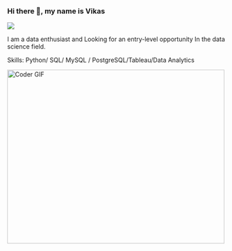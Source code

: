 ### Hi there 👋, my name is Vikas 
![](https://media.giphy.com/media/HEURGne9Vj856oivkD/giphy.gif)

I am a data enthusiast and Looking for an entry-level opportunity In the data science field.

Skills: Python/ SQL/ MySQL / PostgreSQL/Tableau/Data Analytics

<img src="https://media.giphy.com/media/SWoSkN6DxTszqIKEqv/giphy.gif" alt="Coder GIF" width="500" height="400">





<!--
**vikas0694/vikas0694** is a ✨ _special_ ✨ repository because its `README.md` (this file) appears on your GitHub profile.

Here are some ideas to get you started:

- 🔭 I’m currently working on ...
- 🌱 I’m currently learning ...
- 👯 I’m looking to collaborate on ...
- 🤔 I’m looking for help with ...
- 💬 Ask me about ...
- 📫 How to reach me: ...
- 😄 Pronouns: ...
- ⚡ Fun fact: ...
-->

